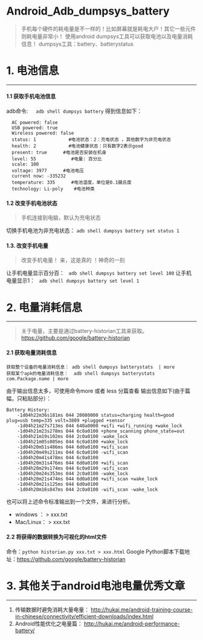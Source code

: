 
# Android_Adb_dumpsys_battery

>手机每个硬件的耗电量是不一样的！比如屏幕就是耗电大户！其它一些元件则耗电量非常小！
> 使用android dumpsys工具可以获取电池以及电量消耗信息！
>dumpsys工具：battery、batterystatus

# 1. 电池信息
---
#### 1.1  获取手机电池信息
adb命令:```   adb shell dumpsys battery```
得到信息如下：
```
  AC powered: false
  USB powered: true
  Wireless powered: false
  status: 1            #电池状态：2：充电状态 ，其他数字为非充电状态           
  health: 2            #电池健康状态：只有数字2表示good
  present: true      #电池是否安装在机身
  level: 55             #电量: 百分比
  scale: 100
  voltage: 3977      #电池电压
  current now: -335232
  temperature: 335      #电池温度，单位是0.1摄氏度
  technology: Li-poly    #电池种类
```
#### 1.2 改变手机电池状态
>手机连接到电脑，默认为充电状态

切换手机电池为非充电状态：  ```adb shell dumpsys battery set status 1```
#### 1.3. 改变手机电量
> 改变手机电量！ 亲，这是真的 ！神奇的一刻

让手机电量显示百分百： ``` adb shell dumpsys battery set level 100```
让手机电量显示1：         ``` adb shell dumpsys battery set level 1```
# 2. 电量消耗信息
---
>关于电量，主要是通过battery-historian工具来获取。
https://github.com/google/battery-historian 

#### 2.1 获取电量消耗信息
```
获取整个设备的电量消耗信息： adb shell dumpsys batterystats  | more
获取某个apk的电量消耗信息：  adb shell dumpsys batterystats  com.Package.name | more
```
由于输出信息太多，可使用命令more 或者 less 分篇查看
输出信息如下(由于篇幅，只粘贴部分）：
```
Battery History:
    -1d04h22m36s181ms 044 20080000 status=charging health=good plug=usb temp=335 volt=3809 +plugged +sensor
    -1d04h21m27s713ms 044 640a0000 +wifi +wifi_running +wake_lock
    -1d04h21m23s278ms 044 6c0a0100 +phone_scanning phone_state=out
    -1d04h21m19s102ms 044 2c0a0100 -wake_lock
    -1d04h21m05s005ms 044 6c0a0100 +wake_lock
    -1d04h20m51s486ms 044 6d0a0100 +wifi_scan
    -1d04h20m49s211ms 044 6c0a0100 -wifi_scan
    -1d04h20m41s478ms 044 6c0a0100
    -1d04h20m31s476ms 044 6d0a0100 +wifi_scan
    -1d04h20m29s174ms 044 6c0a0100 -wifi_scan
    -1d04h20m24s353ms 044 2c0a0100 -wake_lock
    -1d04h20m21s474ms 044 6d0a0100 +wifi_scan +wake_lock
    -1d04h20m21s125ms 044 6d0a0100
    -1d04h20m16s847ms 044 2c0a0100 -wifi_scan -wake_lock
```
也可以将上述命令标准输出到一个文件，来进行分析。
+ windows ： > xxx.txt
+ Mac/Linux： > xxx.txt 

#### 2.2 将获得的数据转换为可视化的html文件
命令：```python historian.py xxx.txt > xxx.html```
Google Python脚本下载地址：https://github.com/google/battery-historian

# 3. 其他关于android电池电量优秀文章
---
1. 传输数据时避免消耗大量电量：
     http://hukai.me/android-training-course-in-chinese/connectivity/efficient-downloads/index.html
2. Android性能优化之电量篇：
    http://hukai.me/android-performance-battery/
